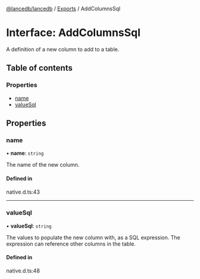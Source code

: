 [@lancedb/lancedb](../README.md) / [Exports](../modules.md) / AddColumnsSql

# Interface: AddColumnsSql

A definition of a new column to add to a table.

## Table of contents

### Properties

- [name](AddColumnsSql.md#name)
- [valueSql](AddColumnsSql.md#valuesql)

## Properties

### name

• **name**: `string`

The name of the new column.

#### Defined in

native.d.ts:43

___

### valueSql

• **valueSql**: `string`

The values to populate the new column with, as a SQL expression.
The expression can reference other columns in the table.

#### Defined in

native.d.ts:48
